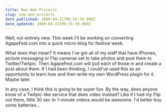 ```yaml
---
title: New Web Projects
slug: new-web-projects
date_published: 2009-04-21T06:55:59.000Z
date_updated: 2009-04-21T06:55:59.000Z
---
```


Well, not entirely new. This week I'll be working on converting AgapeFest.com into a quick micro-blog for festival week.

What does that mean? It means I've got all of my staff that have iPhones, picture messaging or Flip cameras set to take photos and post them to Twitter/Twitpic. Then AgapeFest.com will pull each of those in and create a post about them. If I had been thinking, I could've used this as an opportunity to learn how and then write my own WordPress plugin for it. Maybe later.

In any case, I think this is going to be super fun. By the way, does anyone know of a Twitpic-like service that does video instead? Like if I had my Flip out there, little 30 sec to 1-minute videos would be awesome. I'd better buy some batteries...
